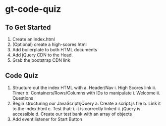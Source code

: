 # gt-code-quiz


## To Get Started

1. Create an index.html
2. (Optional) create a high-scores.html
3. Add boilerplate to both HTML documents
4. Add jQuery CDN to the Head.
5. Grab the bootstrap CDN link

## Code Quiz

1. Structure out the index HTML with
    a. Header/Nav
        i. High Scores link
        ii. Timer
    b. Containers/Rows/Columns with IDs to manipulate
        i. Welcome
        ii. Questions
2. Begin structuring our JavaScript/jQuery
    a. Create a script.js file
    b. Link it to the index.html
    c. Test that:
        i. it is correctly linked
        ii. jQuery is accessible
    d. Create our test bank with an array of objects
3. Add event listener for Start Button

    